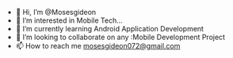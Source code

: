 - 👋 Hi, I’m @Mosesgideon
- 👀 I’m interested in Mobile Tech...
- 🌱 I’m currently learning Android Application Development
- 💞️ I’m looking to collaborate on any :Mobile Development Project
- 📫 How to reach me mosesgideon072@gmail.com

<!---
Mosesgideon/Mosesgideon is a ✨ special ✨ repository because its `README.md` (this file) appears on your GitHub profile.
You can click the Preview link to take a look at your changes.
--->
